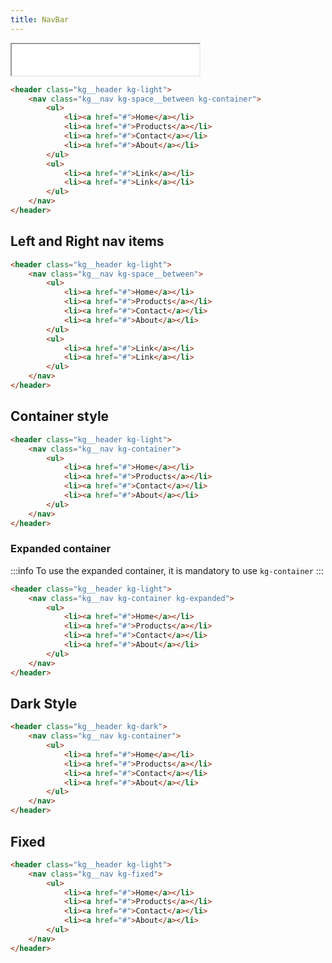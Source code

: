 ```yaml
---
title: NavBar
---
```


<link rel="stylesheet" href="https://cdn.jsdelivr.net/npm/kagaristyle@1.1.1/dist/css/common.min.css"/>


<div class="example">
    <iframe src="/embed/nav.html" class="iframe" height="50px"></iframe>
</div>

```html
<header class="kg__header kg-light">
    <nav class="kg__nav kg-space__between kg-container">
        <ul>
            <li><a href="#">Home</a></li>
            <li><a href="#">Products</a></li>
            <li><a href="#">Contact</a></li>
            <li><a href="#">About</a></li>
        </ul>
        <ul>
            <li><a href="#">Link</a></li>
            <li><a href="#">Link</a></li>
        </ul>
    </nav>
</header>
```

## Left and Right nav items

```html
<header class="kg__header kg-light">
    <nav class="kg__nav kg-space__between">
        <ul>
            <li><a href="#">Home</a></li>
            <li><a href="#">Products</a></li>
            <li><a href="#">Contact</a></li>
            <li><a href="#">About</a></li>
        </ul>
        <ul>
            <li><a href="#">Link</a></li>
            <li><a href="#">Link</a></li>
        </ul>
    </nav>
</header>
```

## Container style

```html
<header class="kg__header kg-light">
    <nav class="kg__nav kg-container">
        <ul>
            <li><a href="#">Home</a></li>
            <li><a href="#">Products</a></li>
            <li><a href="#">Contact</a></li>
            <li><a href="#">About</a></li>
        </ul>
    </nav>
</header>
```

### Expanded container
:::info
 To use the expanded container, it is mandatory to use `kg-container`
:::

```html
<header class="kg__header kg-light">
    <nav class="kg__nav kg-container kg-expanded">
        <ul>
            <li><a href="#">Home</a></li>
            <li><a href="#">Products</a></li>
            <li><a href="#">Contact</a></li>
            <li><a href="#">About</a></li>
        </ul>
    </nav>
</header>
```

## Dark Style

```html
<header class="kg__header kg-dark">
    <nav class="kg__nav kg-container">
        <ul>
            <li><a href="#">Home</a></li>
            <li><a href="#">Products</a></li>
            <li><a href="#">Contact</a></li>
            <li><a href="#">About</a></li>
        </ul>
    </nav>
</header>
```

## Fixed

```html
<header class="kg__header kg-light">
    <nav class="kg__nav kg-fixed">
        <ul>
            <li><a href="#">Home</a></li>
            <li><a href="#">Products</a></li>
            <li><a href="#">Contact</a></li>
            <li><a href="#">About</a></li>
        </ul>
    </nav>
</header>
```
